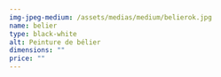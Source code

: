 ```yaml
---
img-jpeg-medium: /assets/medias/medium/belierok.jpg
name: belier
type: black-white
alt: Peinture de bélier
dimensions: ""
price: ""
---
```

